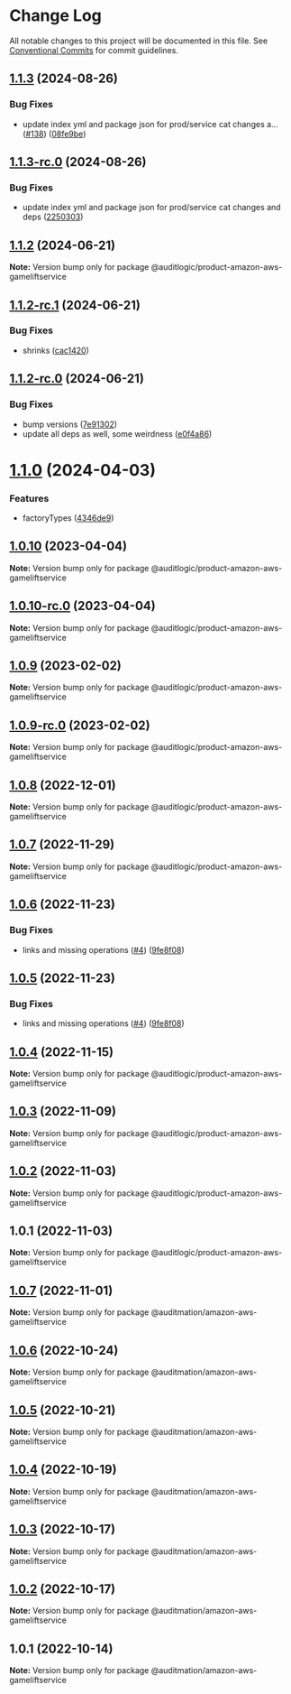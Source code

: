 # Change Log

All notable changes to this project will be documented in this file.
See [Conventional Commits](https://conventionalcommits.org) for commit guidelines.

## [1.1.3](https://github.com/auditlogic/product/compare/@auditlogic/product-amazon-aws-gameliftservice@1.1.2...@auditlogic/product-amazon-aws-gameliftservice@1.1.3) (2024-08-26)


### Bug Fixes

* update index yml and package json for prod/service cat changes a… ([#138](https://github.com/auditlogic/product/issues/138)) ([08fe9be](https://github.com/auditlogic/product/commit/08fe9beb1c8457462a19bc69caa02e6212d97e1a))





## [1.1.3-rc.0](https://github.com/auditlogic/product/compare/@auditlogic/product-amazon-aws-gameliftservice@1.1.2...@auditlogic/product-amazon-aws-gameliftservice@1.1.3-rc.0) (2024-08-26)


### Bug Fixes

* update index yml and package json for prod/service cat changes and deps ([2250303](https://github.com/auditlogic/product/commit/225030363a363608240135b7ebed386b28f01e4b))





## [1.1.2](https://github.com/auditlogic/product/compare/@auditlogic/product-amazon-aws-gameliftservice@1.1.2-rc.1...@auditlogic/product-amazon-aws-gameliftservice@1.1.2) (2024-06-21)

**Note:** Version bump only for package @auditlogic/product-amazon-aws-gameliftservice





## [1.1.2-rc.1](https://github.com/auditlogic/product/compare/@auditlogic/product-amazon-aws-gameliftservice@1.1.2-rc.0...@auditlogic/product-amazon-aws-gameliftservice@1.1.2-rc.1) (2024-06-21)


### Bug Fixes

* shrinks ([cac1420](https://github.com/auditlogic/product/commit/cac14200fefcd8183ab69fe89a47bd3f70f563e9))





## [1.1.2-rc.0](https://github.com/auditlogic/product/compare/@auditlogic/product-amazon-aws-gameliftservice@1.1.0...@auditlogic/product-amazon-aws-gameliftservice@1.1.2-rc.0) (2024-06-21)


### Bug Fixes

* bump versions ([7e91302](https://github.com/auditlogic/product/commit/7e913023b8b312150ed7762c32fbbe616be71de5))
* update all deps as well, some weirdness ([e0f4a86](https://github.com/auditlogic/product/commit/e0f4a864714e2d3de6bbf3da014d5312fe53be2f))





# [1.1.0](https://github.com/auditlogic/product/compare/@auditlogic/product-amazon-aws-gameliftservice@1.0.10...@auditlogic/product-amazon-aws-gameliftservice@1.1.0) (2024-04-03)


### Features

* factoryTypes ([4346de9](https://github.com/auditlogic/product/commit/4346de92693aee892fccf725338ffc7b80ab182b))





## [1.0.10](https://github.com/auditlogic/product/compare/@auditlogic/product-amazon-aws-gameliftservice@1.0.9...@auditlogic/product-amazon-aws-gameliftservice@1.0.10) (2023-04-04)

**Note:** Version bump only for package @auditlogic/product-amazon-aws-gameliftservice





## [1.0.10-rc.0](https://github.com/auditlogic/product/compare/@auditlogic/product-amazon-aws-gameliftservice@1.0.9...@auditlogic/product-amazon-aws-gameliftservice@1.0.10-rc.0) (2023-04-04)

**Note:** Version bump only for package @auditlogic/product-amazon-aws-gameliftservice





## [1.0.9](https://github.com/auditlogic/product/compare/@auditlogic/product-amazon-aws-gameliftservice@1.0.8...@auditlogic/product-amazon-aws-gameliftservice@1.0.9) (2023-02-02)

**Note:** Version bump only for package @auditlogic/product-amazon-aws-gameliftservice





## [1.0.9-rc.0](https://github.com/auditlogic/product/compare/@auditlogic/product-amazon-aws-gameliftservice@1.0.8...@auditlogic/product-amazon-aws-gameliftservice@1.0.9-rc.0) (2023-02-02)

**Note:** Version bump only for package @auditlogic/product-amazon-aws-gameliftservice





## [1.0.8](https://github.com/auditlogic/product/compare/@auditlogic/product-amazon-aws-gameliftservice@1.0.7...@auditlogic/product-amazon-aws-gameliftservice@1.0.8) (2022-12-01)

**Note:** Version bump only for package @auditlogic/product-amazon-aws-gameliftservice





## [1.0.7](https://github.com/auditlogic/product/compare/@auditlogic/product-amazon-aws-gameliftservice@1.0.6...@auditlogic/product-amazon-aws-gameliftservice@1.0.7) (2022-11-29)

**Note:** Version bump only for package @auditlogic/product-amazon-aws-gameliftservice





## [1.0.6](https://github.com/auditlogic/product/compare/@auditlogic/product-amazon-aws-gameliftservice@1.0.4...@auditlogic/product-amazon-aws-gameliftservice@1.0.6) (2022-11-23)


### Bug Fixes

* links and missing operations ([#4](https://github.com/auditlogic/product/issues/4)) ([9fe8f08](https://github.com/auditlogic/product/commit/9fe8f08fe7c57fdb79f991ac35bd6ac2e7dcad38))





## [1.0.5](https://github.com/auditlogic/product/compare/@auditlogic/product-amazon-aws-gameliftservice@1.0.4...@auditlogic/product-amazon-aws-gameliftservice@1.0.5) (2022-11-23)


### Bug Fixes

* links and missing operations ([#4](https://github.com/auditlogic/product/issues/4)) ([9fe8f08](https://github.com/auditlogic/product/commit/9fe8f08fe7c57fdb79f991ac35bd6ac2e7dcad38))





## [1.0.4](https://github.com/auditlogic/product/compare/@auditlogic/product-amazon-aws-gameliftservice@1.0.3...@auditlogic/product-amazon-aws-gameliftservice@1.0.4) (2022-11-15)

**Note:** Version bump only for package @auditlogic/product-amazon-aws-gameliftservice





## [1.0.3](https://github.com/auditlogic/product/compare/@auditlogic/product-amazon-aws-gameliftservice@1.0.2...@auditlogic/product-amazon-aws-gameliftservice@1.0.3) (2022-11-09)

**Note:** Version bump only for package @auditlogic/product-amazon-aws-gameliftservice





## [1.0.2](https://github.com/auditlogic/product/compare/@auditlogic/product-amazon-aws-gameliftservice@1.0.1...@auditlogic/product-amazon-aws-gameliftservice@1.0.2) (2022-11-03)

**Note:** Version bump only for package @auditlogic/product-amazon-aws-gameliftservice





## 1.0.1 (2022-11-03)

**Note:** Version bump only for package @auditlogic/product-amazon-aws-gameliftservice





## [1.0.7](https://github.com/auditmation/store-content/compare/@auditmation/amazon-aws-gameliftservice@1.0.6...@auditmation/amazon-aws-gameliftservice@1.0.7) (2022-11-01)

**Note:** Version bump only for package @auditmation/amazon-aws-gameliftservice





## [1.0.6](https://github.com/auditmation/store-content/compare/@auditmation/amazon-aws-gameliftservice@1.0.5...@auditmation/amazon-aws-gameliftservice@1.0.6) (2022-10-24)

**Note:** Version bump only for package @auditmation/amazon-aws-gameliftservice





## [1.0.5](https://github.com/auditmation/store-content/compare/@auditmation/amazon-aws-gameliftservice@1.0.4...@auditmation/amazon-aws-gameliftservice@1.0.5) (2022-10-21)

**Note:** Version bump only for package @auditmation/amazon-aws-gameliftservice





## [1.0.4](https://github.com/auditmation/store-content/compare/@auditmation/amazon-aws-gameliftservice@1.0.3...@auditmation/amazon-aws-gameliftservice@1.0.4) (2022-10-19)

**Note:** Version bump only for package @auditmation/amazon-aws-gameliftservice





## [1.0.3](https://github.com/auditmation/store-content/compare/@auditmation/amazon-aws-gameliftservice@1.0.2...@auditmation/amazon-aws-gameliftservice@1.0.3) (2022-10-17)

**Note:** Version bump only for package @auditmation/amazon-aws-gameliftservice





## [1.0.2](https://github.com/auditmation/store-content/compare/@auditmation/amazon-aws-gameliftservice@1.0.1...@auditmation/amazon-aws-gameliftservice@1.0.2) (2022-10-17)

**Note:** Version bump only for package @auditmation/amazon-aws-gameliftservice





## 1.0.1 (2022-10-14)

**Note:** Version bump only for package @auditmation/amazon-aws-gameliftservice
